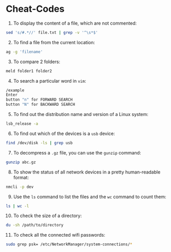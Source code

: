 # Cheat-Codes

1. To display the content of a file, which are not commented:

```bash
sed 's/#.*//' file.txt | grep -v '^\s*$'
```

2. To find a file from the current location:

```bash
ag -g 'filename'
```

3. To compare 2 folders:

```bash
meld folder1 folder2
````

4. To search a particular word in `vim`:

```bash
/example
Enter
button "n" for FORWARD SEARCH
button "N" for BACKWARD SEARCH
```

5. To find out the distribution name and version of a Linux system:

```bash
lsb_release -a
```

6. To find out which of the devices is a `usb` device:

```bash
find /dev/disk -ls | grep usb
```

7. To decompress a `.gz` file, you can use the `gunzip` command:

```bash
gunzip abc.gz
```

8. To show the status of all network devices in a pretty human-readable format:

```bash
nmcli -p dev
```

9. Use the `ls` command to list the files and the `wc` command to count them:
   
```bash
ls | wc -l
```

10. To check the size of a directory:

```bash
du -sh /path/to/directory
```

11. To check all the connected wifi passwords:

```bash
sudo grep psk= /etc/NetworkManager/system-connections/*
```
